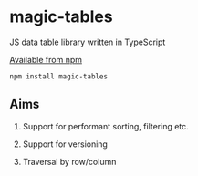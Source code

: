 # magic-tables

JS data table library written in TypeScript

[Available from npm](https://www.npmjs.com/package/magic-tables)

```npm install magic-tables```

## Aims

1. Support for performant sorting, filtering etc.

2. Support for versioning

3. Traversal by row/column
